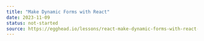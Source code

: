 ```yaml
---
title: "Make Dynamic Forms with React"
date: 2023-11-09
status: not-started
source: https://egghead.io/lessons/react-make-dynamic-forms-with-react-59050418
---
```

